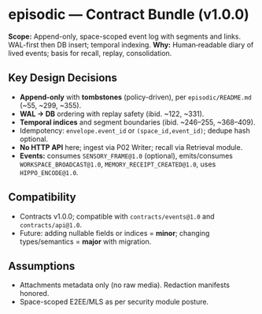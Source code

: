 # episodic — Contract Bundle (v1.0.0)

**Scope:** Append-only, space-scoped event log with segments and links. WAL-first then DB insert; temporal indexing.
**Why:** Human‑readable diary of lived events; basis for recall, replay, consolidation.

## Key Design Decisions
- **Append-only** with **tombstones** (policy-driven), per `episodic/README.md` (~55, ~299, ~355).
- **WAL → DB** ordering with replay safety (ibid. ~122, ~331).
- **Temporal indices** and segment boundaries (ibid. ~246–255, ~368–409).
- Idempotency: `envelope.event_id` or `(space_id,event_id)`; dedupe hash optional.
- **No HTTP API** here; ingest via P02 Writer; recall via Retrieval module.
- **Events:** consumes `SENSORY_FRAME@1.0` (optional), emits/consumes `WORKSPACE_BROADCAST@1.0`, `MEMORY_RECEIPT_CREATED@1.0`, uses `HIPPO_ENCODE@1.0`.

## Compatibility
- Contracts v1.0.0; compatible with `contracts/events@1.0` and `contracts/api@1.0`.
- Future: adding nullable fields or indices = **minor**; changing types/semantics = **major** with migration.

## Assumptions
- Attachments metadata only (no raw media). Redaction manifests honored.
- Space-scoped E2EE/MLS as per security module posture.
